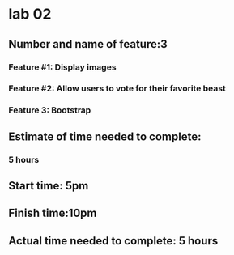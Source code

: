 # lab 02 

## Number and name of feature:3
### Feature #1: Display images
### Feature #2: Allow users to vote for their favorite beast
### Feature 3: Bootstrap

## Estimate of time needed to complete: 
### 5 hours

## Start time: 5pm
## Finish time:10pm
## Actual time needed to complete: 5 hours
